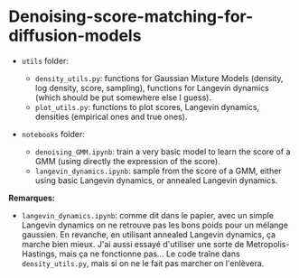 # Denoising-score-matching-for-diffusion-models

- `utils` folder:
    - `density_utils.py`: functions for Gaussian Mixture Models (density, log density, score, sampling), functions for Langevin dynamics (which should be put somewhere else I guess).
    - `plot_utils.py`: functions to plot scores, Langevin dynamics, densities (empirical ones and true ones).

- `notebooks` folder:
    - `denoising_GMM.ipynb`: train a very basic model to learn the score of a GMM (using directly the expression of the score).
    - `langevin_dynamics.ipynb`: sample from the score of a GMM, either using basic Langevin dynamics, or annealed Langevin dynamics.

**Remarques:**
- `langevin_dynamics.ipynb`: comme dit dans le papier, avec un simple Langevin dynamics on ne retrouve pas les bons poids pour un mélange gaussien. En revanche, en utilisant annealed Langevin dynamics, ça marche bien mieux. J'ai aussi essayé d'utiliser une sorte de Metropolis-Hastings, mais ça ne fonctionne pas... Le code traîne dans `density_utils.py`, mais si on ne le fait pas marcher on l'enlèvera.
